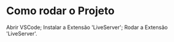 # Como rodar o Projeto

Abrir VSCode;
Instalar a Extensão 'LiveServer';
Rodar a Extensão 'LiveServer'.
